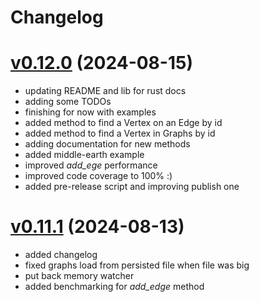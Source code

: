 # Changelog

# [v0.12.0](https://github.com/carvilsi/gruphst/releases/tag/v0.12.0) (2024-08-15)

- updating README and lib for rust docs
- adding some TODOs
- finishing for now with examples
- added method to find a Vertex on an Edge by id
- added method to find a Vertex in Graphs by id
- adding documentation for new methods
- added middle-earth example 
- improved *add_ege* performance
- improved code coverage to 100% :)
- added pre-release script and improving publish one

# [v0.11.1](https://github.com/carvilsi/gruphst/releases/tag/v0.11.1) (2024-08-13)

- added changelog 
- fixed graphs load from persisted file when file was big 
- put back memory watcher
- added benchmarking for *add_edge* method

